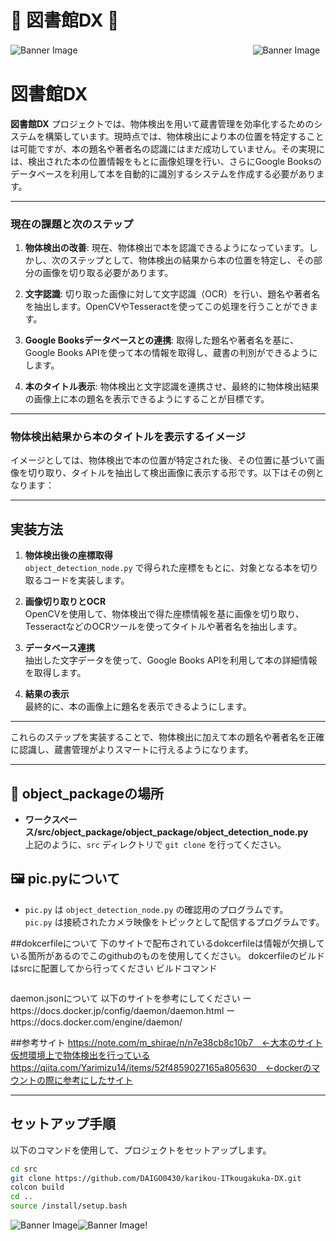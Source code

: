 # 🌈 **図書館DX** 🌈

![Banner Image](https://tyoudoii-illust.com/wp-content/uploads/2024/07/oksign_businessman_color-300x282.png)　　　　　　　　　　　　　　　　　　　　![Banner Image](https://tyoudoii-illust.com/wp-content/uploads/2024/07/oksign_businessman_color-300x282.png)
# 図書館DX


**図書館DX** プロジェクトでは、物体検出を用いて蔵書管理を効率化するためのシステムを構築しています。現時点では、物体検出により本の位置を特定することは可能ですが、本の題名や著者名の認識にはまだ成功していません。その実現には、検出された本の位置情報をもとに画像処理を行い、さらにGoogle Booksのデータベースを利用して本を自動的に識別するシステムを作成する必要があります。

---

### 現在の課題と次のステップ

1. **物体検出の改善**: 現在、物体検出で本を認識できるようになっています。しかし、次のステップとして、物体検出の結果から本の位置を特定し、その部分の画像を切り取る必要があります。

2. **文字認識**: 切り取った画像に対して文字認識（OCR）を行い、題名や著者名を抽出します。OpenCVやTesseractを使ってこの処理を行うことができます。

3. **Google Booksデータベースとの連携**: 取得した題名や著者名を基に、Google Books APIを使って本の情報を取得し、蔵書の判別ができるようにします。

4. **本のタイトル表示**: 物体検出と文字認識を連携させ、最終的に物体検出結果の画像上に本の題名を表示できるようにすることが目標です。

---

### 物体検出結果から本のタイトルを表示するイメージ

イメージとしては、物体検出で本の位置が特定された後、その位置に基づいて画像を切り取り、タイトルを抽出して検出画像に表示する形です。以下はその例となります：

---

## **実装方法**

1. **物体検出後の座標取得**  
   `object_detection_node.py` で得られた座標をもとに、対象となる本を切り取るコードを実装します。

2. **画像切り取りとOCR**  
   OpenCVを使用して、物体検出で得た座標情報を基に画像を切り取り、TesseractなどのOCRツールを使ってタイトルや著者名を抽出します。

3. **データベース連携**  
   抽出した文字データを使って、Google Books APIを利用して本の詳細情報を取得します。

4. **結果の表示**  
   最終的に、本の画像上に題名を表示できるようにします。

---

これらのステップを実装することで、物体検出に加えて本の題名や著者名を正確に認識し、蔵書管理がよりスマートに行えるようになります。

---

## 📂 **object_packageの場所**

- **ワークスペース/src/object_package/object_package/object_detection_node.py**  
  上記のように、`src` ディレクトリで `git clone` を行ってください。

## 🖼 **pic.pyについて**

- `pic.py` は `object_detection_node.py` の確認用のプログラムです。  
  `pic.py` は接続されたカメラ映像をトピックとして配信するプログラムです。

##dokcerfileについて
下のサイトで配布されているdokcerfileは情報が欠損している箇所があるのでこのgithubのものを使用してください。
dokcerfileのビルドはsrcに配置してから行ってください
ビルドコマンド
```bash

```
daemon.jsonについて
以下のサイトを参考にしてください
ーhttps://docs.docker.jp/config/daemon/daemon.html
ーhttps://docs.docker.com/engine/daemon/

##参考サイト
https://note.com/m_shirae/n/n7e38cb8c10b7　←大本のサイト仮想環境上で物体検出を行っている
https://qiita.com/Yarimizu14/items/52f4859027165a805630　←dockerのマウントの際に参考にしたサイト


---

## **セットアップ手順**

以下のコマンドを使用して、プロジェクトをセットアップします。

```bash
cd src
git clone https://github.com/DAIGO0430/karikou-ITkougakuka-DX.git
colcon build
cd ..
source /install/setup.bash
```
![Banner Image](https://tyoudoii-illust.com/wp-content/uploads/2024/07/oksign_businessman_color-300x282.png)![Banner Image](https://tyoudoii-illust.com/wp-content/uploads/2024/07/oksign_businessman_color-300x282.png)!
